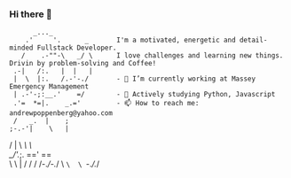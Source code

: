 ### Hi there 👋
          _..._  
        .'     '.      _       I'm a motivated, energetic and detail-minded Fullstack Developer. 
       /    .-""-\   _/ \      I love challenges and learning new things.  Drivin by problem-solving and Coffee!       
     .-|   /:.   |  |   |
     |  \  |:.   /.-'-./       - 🔭 I’m currently working at Massey Emergency Management
     | .-'-;:__.'    =/        - 🌱 Actively studying Python, Javascript
     .'=  *=|.    _.='         - 📫 How to reach me: andrewpoppenberg@yahoo.com
     /   _.  |    ;
    ;-.-'|    \   |
   /   | \    _\  _\          
   \__/'._;.  ==' ==\
           \    \   |
          /    /   /
         /-._/-._/
         \   `\  \
          `-._/._/



    
